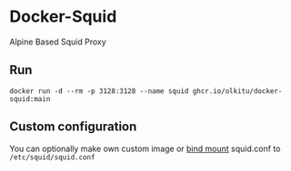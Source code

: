 # Docker-Squid

Alpine Based Squid Proxy

## Run

```
docker run -d --rm -p 3128:3128 --name squid ghcr.io/olkitu/docker-squid:main
```

## Custom configuration

You can optionally make own custom image or [bind mount](https://docs.docker.com/storage/bind-mounts/) squid.conf to `/etc/squid/squid.conf`
